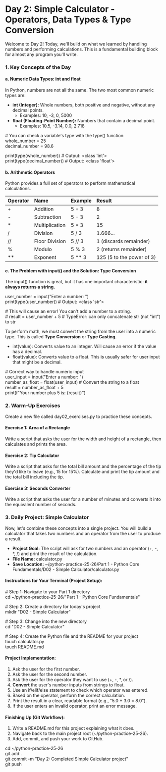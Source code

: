 # **Day 2: Simple Calculator \- Operators, Data Types & Type Conversion**

Welcome to Day 2\! Today, we'll build on what we learned by handling numbers and performing calculations. This is a fundamental building block for almost any program you'll write.

### **1\. Key Concepts of the Day**

#### **a. Numeric Data Types: int and float**

In Python, numbers are not all the same. The two most common numeric types are:

* **int (Integer):** Whole numbers, both positive and negative, without any decimal points.  
  * Examples: 10, \-3, 0, 5000  
* **float (Floating-Point Number):** Numbers that contain a decimal point.  
  * Examples: 10.5, \-3.14, 0.0, 2.718

\# You can check a variable's type with the type() function  
whole\_number \= 25  
decimal\_number \= 98.6

print(type(whole\_number))  \# Output: \<class 'int'\>  
print(type(decimal\_number)) \# Output: \<class 'float'\>

#### **b. Arithmetic Operators**

Python provides a full set of operators to perform mathematical calculations.

| Operator | Name | Example | Result |
| :---- | :---- | :---- | :---- |
| \+ | Addition | 5 \+ 3 | 8 |
| \- | Subtraction | 5 \- 3 | 2 |
| \* | Multiplication | 5 \* 3 | 15 |
| / | Division | 5 / 3 | 1.666... |
| // | Floor Division | 5 // 3 | 1 (discards remainder) |
| % | Modulo | 5 % 3 | 2 (returns remainder) |
| \*\* | Exponent | 5 \*\* 3 | 125 (5 to the power of 3\) |

#### **c. The Problem with input() and the Solution: Type Conversion**

The input() function is great, but it has one important characteristic: **it always returns a string.**

user\_number \= input("Enter a number: ")  
print(type(user\_number)) \# Output: \<class 'str'\>

\# This will cause an error\! You can't add a number to a string.  
\# result \= user\_number \+ 5  \# TypeError: can only concatenate str (not "int") to str

To perform math, we must convert the string from the user into a numeric type. This is called **Type Conversion** or **Type Casting**.

* int(value): Converts value to an integer. Will cause an error if the value has a decimal.  
* float(value): Converts value to a float. This is usually safer for user input that might be a decimal.

\# Correct way to handle numeric input  
user\_input \= input("Enter a number: ")  
number\_as\_float \= float(user\_input) \# Convert the string to a float  
result \= number\_as\_float \+ 5  
print(f"Your number plus 5 is: {result}")

### **2\. Warm-Up Exercises**

Create a new file called day02\_exercises.py to practice these concepts.

#### **Exercise 1: Area of a Rectangle**

Write a script that asks the user for the width and height of a rectangle, then calculates and prints the area.

#### **Exercise 2: Tip Calculator**

Write a script that asks for the total bill amount and the percentage of the tip they'd like to leave (e.g., 15 for 15%). Calculate and print the tip amount and the total bill including the tip.

#### **Exercise 3: Seconds Converter**

Write a script that asks the user for a number of minutes and converts it into the equivalent number of seconds.

### **3\. Daily Project: Simple Calculator**

Now, let's combine these concepts into a single project. You will build a calculator that takes two numbers and an operator from the user to produce a result.

* **Project Goal:** The script will ask for two numbers and an operator (+, \-, \*, /) and print the result of the calculation.  
* **File Name:** calculator.py  
* **Save Location:** \~/python-practice-25-26/Part 1 \- Python Core Fundamentals/D02 \- Simple Calculator/calculator.py

#### **Instructions for Your Terminal (Project Setup):**

\# Step 1: Navigate to your Part 1 directory  
cd \~/python-practice-25-26/"Part 1 \- Python Core Fundamentals"

\# Step 2: Create a directory for today's project  
mkdir "D02 \- Simple Calculator"

\# Step 3: Change into the new directory  
cd "D02 \- Simple Calculator"

\# Step 4: Create the Python file and the README for your project  
touch calculator.py  
touch README.md

#### **Project Implementation:**

1. Ask the user for the first number.  
2. Ask the user for the second number.  
3. Ask the user for the operator they want to use (+, \-, \*, or /).  
4. **Convert** the user's number inputs from strings to float.  
5. Use an if/elif/else statement to check which operator was entered.  
6. Based on the operator, perform the correct calculation.  
7. Print the result in a clear, readable format (e.g., "5.0 \+ 3.0 \= 8.0").  
8. If the user enters an invalid operator, print an error message.

#### **Finishing Up (Git Workflow):**

1. Write a README.md for this project explaining what it does.  
2. Navigate back to the main project root (\~/python-practice-25-26).  
3. Add, commit, and push your work to GitHub.

cd \~/python-practice-25-26  
git add .  
git commit \-m "Day 2: Completed Simple Calculator project"  
git push  
